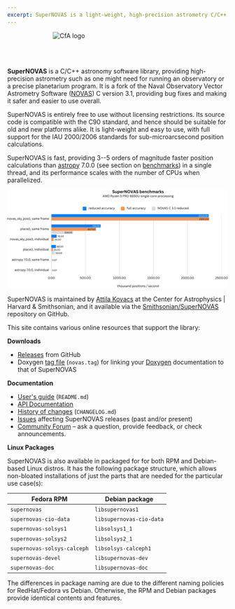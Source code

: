 ```yaml
---
excerpt: SuperNOVAS is a light-weight, high-precision astrometry C/C++ library. It is a fork of NOVAS C 3.1.
---
```


<img src="/SuperNOVAS/resources/CfA-logo.png" alt="CfA logo" width="400" height="67" align="right"><br clear="all">


__SuperNOVAS__ is a C/C++ astronomy software library, providing high-precision astrometry such as one 
might need for running an observatory or a precise planetarium program. It is a fork of the Naval Observatory Vector 
Astrometry Software ([NOVAS](https://aa.usno.navy.mil/software/novas_info)) C version 3.1, providing bug fixes and 
making it safer and easier to use overall.

SuperNOVAS is entirely free to use without licensing restrictions.  Its source code is compatible with the C90 
standard, and hence should be suitable for old and new platforms alike. It is light-weight and easy to use, with full 
support for the IAU 2000/2006 standards for sub-microarcsecond position calculations.

SuperNOVAS is fast, providing 3--5 orders of magnitude faster position calculations than 
[astropy](https://www.astropy.org/) 7.0.0 (see section on [benchmarks](doc/README.md#benchmarks)) in a single thread, 
and its performance scales with the number of CPUs when parallelized.

![SuperNOVAS benchmarks](resources/SuperNOVAS-benchmark.png)

SuperNOVAS is maintained by [Attila Kovacs](https://github.com/attipaci) at the Center for Astrophysics \| Harvard & 
Smithsonian, and it available via the [Smithsonian/SuperNOVAS](https://github.com/Smithsonian/SuperNOVAS/)
repository on GitHub.

This site contains various online resources that support the library:

 
__Downloads__

 - [Releases](https://github.com/Smithsonian/SuperNOVAS/releases) from GitHub
 - Doxygen [tag file](apidoc/novas.tag) (`novas.tag`) for linking 
   your [Doxygen](https://www.doxygen.nl/) documentation to that of SuperNOVAS


__Documentation__

 - [User's guide](doc/README.md) (`README.md`)
 - [API Documentation](apidoc/html/files.html)
 - [History of changes](doc/CHANGELOG.md) (`CHANGELOG.md`)
 - [Issues](https://github.com/Smithsonian/SuperNOVAS/issues) affecting SuperNOVAS releases (past and/or present)
 - [Community Forum](https://github.com/Smithsonian/SuperNOVAS/discussions) &ndash; ask a question, provide feedback, or 
   check announcements.


__Linux Packages__

SuperNOVAS is also available in packaged for for both RPM and Debian-based Linux distros. It has the following package
structure, which allows non-bloated installations of just the parts that are needed for the particular use case(s):


 | __Fedora RPM__                        |  __Debian package__                          |
 |---------------------------------------|----------------------------------------------|
 | `supernovas`                          | `libsupernovas1`                             |
 | `supernovas-cio-data`                 | `libsupernovas-cio-data`                     |
 | `supernovas-solsys1`                  | `libsolsys1_1`                               |
 | `supernovas-solsys2`                  | `libsolsys2_1`                               |
 | `supernovas-solsys-calceph`           | `libsolsys-calceph1`                         |
 | `supernovas-devel`                    | `libsupernovas-dev`                          |
 | `supernovas-doc`                      | `libsupernovas-doc`                          |
 

The differences in package naming are due to the different naming policies for RedHat/Fedora vs Debian. Otherwise, the 
RPM and Debian packages provide identical contents and features.
 

 
